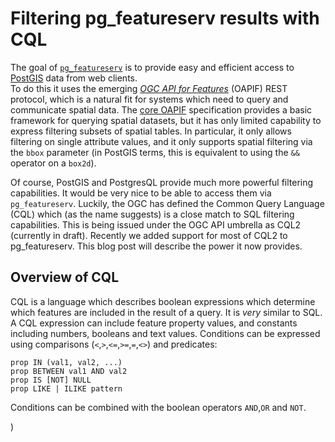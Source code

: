 # Filtering pg_featureserv results with CQL

The goal of [`pg_featureserv`](https://github.com/CrunchyData/pg_featureserv)
is to provide easy and efficient access to [PostGIS](https://postgis.net/) data from web clients.  
To do this it uses the emerging [*OGC API for Features*](https://ogcapi.ogc.org/features/)
(OAPIF) REST protocol, which is a natural fit for systems which need to query and communicate spatial data.
The [core OAPIF](http://docs.opengeospatial.org/is/17-069r3/17-069r3.html) specification
provides a basic framework for querying spatial datasets, but it has only limited capability 
to express filtering subsets of spatial tables.  In particular, it only allows filtering on single attribute values,
and it only supports spatial filtering via the `bbox` parameter (in PostGIS terms, this is equivalent to using the `&&` operator on a `box2d`).

Of course, PostGIS and PostgresQL provide much more powerful filtering capabilities. 
It would be very nice to be able to access them via `pg_featureserv`.
Luckily, the OGC has defined the Common Query Language (CQL) which (as the name suggests) is a close match to SQL filtering capabilities.
This is being issued under the OGC API umbrella as CQL2 (currently in draft).
Recently we added support for most of CQL2 to pg_featureserv.
This blog post will describe the power it now provides.

## Overview of CQL

CQL is a language which describes boolean expressions which determine which features are included in the result of a query.
It is *very* similar to SQL.
A CQL expression can include feature property values, and constants including numbers, booleans and text values.
Conditions can be expressed using comparisons (`<`,`>`,`<=`,`>=`,`=`,`<>`) and predicates:
```
prop IN (val1, val2, ...)
prop BETWEEN val1 AND val2
prop IS [NOT] NULL
prop LIKE | ILIKE pattern
```
Conditions can be combined with the boolean operators `AND`,`OR` and `NOT`.


 
)
